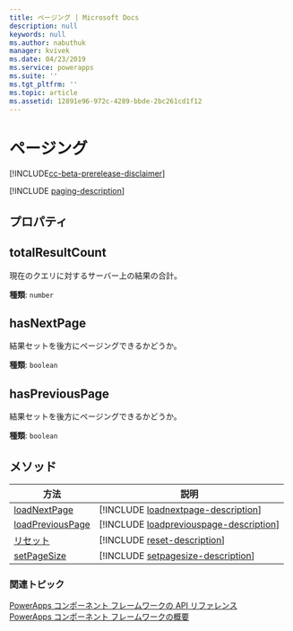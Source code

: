 ```yaml
---
title: ページング | Microsoft Docs
description: null
keywords: null
ms.author: nabuthuk
manager: kvivek
ms.date: 04/23/2019
ms.service: powerapps
ms.suite: ''
ms.tgt_pltfrm: ''
ms.topic: article
ms.assetid: 12891e96-972c-4289-bbde-2bc261cd1f12
---
```


# <a name="paging"></a>ページング

[!INCLUDE[cc-beta-prerelease-disclaimer](../../../includes/cc-beta-prerelease-disclaimer.md)]

[!INCLUDE [paging-description](includes/paging-description.md)]

## <a name="properties"></a>プロパティ

## <a name="totalresultcount"></a>totalResultCount

現在のクエリに対するサーバー上の結果の合計。

**種類**: `number`

## <a name="hasnextpage"></a>hasNextPage

結果セットを後方にページングできるかどうか。

**種類**: `boolean`

## <a name="haspreviouspage"></a>hasPreviousPage

結果セットを後方にページングできるかどうか。

**種類**: `boolean`

## <a name="methods"></a>メソッド

|方法 | 説明 |
| ------|-------------|
|[loadNextPage](paging/loadnextpage.md)|[!INCLUDE [loadnextpage-description](paging/includes/loadnextpage-description.md)]|
|[loadPreviousPage](paging/loadpreviouspage.md)|[!INCLUDE [loadpreviouspage-description](paging/includes/loadpreviouspage-description.md)]|
|[リセット](paging/reset.md)|[!INCLUDE [reset-description](paging/includes/reset-description.md)]|
|[setPageSize](paging/setpagesize.md)|[!INCLUDE [setpagesize-description](paging/includes/setpagesize-description.md)]|


### <a name="related-topics"></a>関連トピック

[PowerApps コンポーネント フレームワークの API リファレンス](../reference/index.md)<br/>
[PowerApps コンポーネント フレームワークの概要](../overview.md)